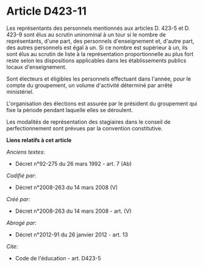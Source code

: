 # Article D423-11

Les représentants des personnels mentionnés aux articles D. 423-5 et D. 423-9 sont élus au scrutin uninominal à un tour si le
nombre de représentants, d'une part, des personnels d'enseignement et, d'autre part, des autres personnels est égal à un. Si
ce nombre est supérieur à un, ils sont élus au scrutin de liste à la représentation proportionnelle au plus fort reste selon
les dispositions applicables dans les établissements publics locaux d'enseignement. 

Sont électeurs et éligibles les personnels effectuant dans l'année, pour le compte du groupement, un volume d'activité
déterminé par arrêté ministériel. 

L'organisation des élections est assurée par le président du groupement qui fixe la période pendant laquelle elles se
déroulent. 

Les modalités de représentation des stagiaires dans le conseil de perfectionnement sont prévues par la convention
constitutive.

**Liens relatifs à cet article**

_Anciens textes_:

  - Décret n°92-275 du 26 mars 1992 - art. 7 (Ab)

_Codifié par_:

  - Décret n°2008-263 du 14 mars 2008 (V)

_Créé par_:

  - Décret n°2008-263 du 14 mars 2008 - art. (V)

_Abrogé par_:

  - Décret n°2012-91 du 26 janvier 2012 - art. 13

_Cite_:

  - Code de l'éducation - art. D423-5
